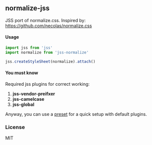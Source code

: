 ## normalize-jss

JSS port of normalize.css. Inspired by:
https://github.com/necolas/normalize.css

#### Usage

```````````````````js
import jss from 'jss'
import normalize from 'jss-normalize'

jss.createStyleSheet(normalize).attach()
```````````````````

#### You must know

Required jss plugins for correct working:
  1. **jss-vendor-preifxer**
  2. **jss-camelcase**
  3. **jss-global**

Anyway, you can use a [preset](https://github.com/cssinjs/jss-preset-default) for a quick setup with default plugins.

### License

MIT
